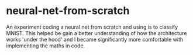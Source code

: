 # neural-net-from-scratch
An experiment coding a neural net from scratch and using is to classify MNIST. This helped be gain a better understanding of how the architecture works 'under the hood' and I became significantly more comfortable with implementing the maths in code.
